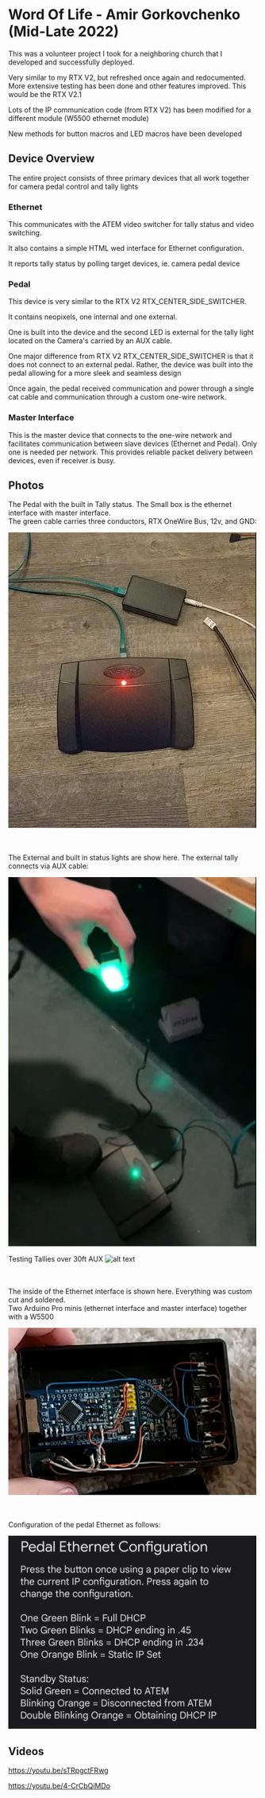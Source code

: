 # Word Of Life - Amir Gorkovchenko (Mid-Late 2022)

This was a volunteer project I took for a neighboring church that I developed and successfully deployed.

Very similar to my RTX V2, but refreshed once again and redocumented. More extensive testing has been done and other features improved. This would be the RTX V2.1

Lots of the IP communication code (from RTX V2) has been modified for a different module (W5500 ethernet module)

New methods for button macros and LED macros have been developed

## Device Overview

The entire project consists of three primary devices that all work together for camera pedal control and tally lights

### Ethernet
This communicates with the ATEM video switcher for tally status and video switching.

It also contains a simple HTML wed interface for Ethernet configuration.

It reports tally status by polling target devices, ie. camera pedal device

### Pedal
This device is very similar to the RTX V2 RTX_CENTER_SIDE_SWITCHER.

It contains neopixels, one internal and one external.

One is built into the device and the second LED is external for the tally light located on the Camera's carried by an AUX cable.

One major difference from RTX V2 RTX_CENTER_SIDE_SWITCHER is that it does not connect to an external pedal.
Rather, the device was built into the pedal allowing for a more sleek and seamless design

Once again, the pedal received communication and power through a single cat cable and communication through a custom one-wire network.

### Master Interface
This is the master device that connects to the one-wire network and facilitates communication between slave devices (Ethernet and Pedal).
Only one is needed per network.
This provides reliable packet delivery between devices, even if receiver is busy.

## Photos
The Pedal with the built in Tally status. The Small box is the ethernet interface with master interface.\
The green cable carries three conductors, RTX OneWire Bus, 12v, and GND:

<img src="image.png" alt="alt text" width="500" />

\
\
The External and built in status lights are show here. The external tally connects via AUX cable:

<img src="image-1.png" alt="alt text" width="500" />

Testing Tallies over 30ft AUX
![alt text](<IMG-245d40f7614dc0ef0e9417450b08620e-V (1).jpg>)

\
\
The inside of the Ethernet interface is shown here. Everything was custom cut and soldered.\
Two Arduino Pro minis (ethernet interface and master interface) together with a W5500

<img src="image-2.png" alt="alt text" width="500" />

\
\
Configuration of the pedal Ethernet as follows:

<img src="image-3.png" alt="alt text" width="500" />

## Videos
https://youtu.be/sTRpgctFRwg

https://youtu.be/4-CrCbQiMDo
